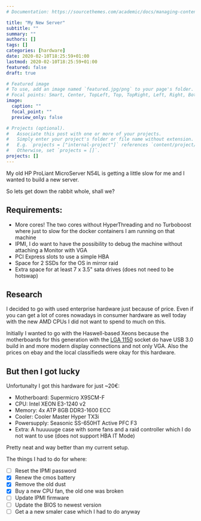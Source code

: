 ```yaml
---
# Documentation: https://sourcethemes.com/academic/docs/managing-content/

title: "My New Server"
subtitle: ""
summary: ""
authors: []
tags: []
categories: [hardware]
date: 2020-02-10T18:25:59+01:00
lastmod: 2020-02-10T18:25:59+01:00
featured: false
draft: true

# Featured image
# To use, add an image named `featured.jpg/png` to your page's folder.
# Focal points: Smart, Center, TopLeft, Top, TopRight, Left, Right, BottomLeft, Bottom, BottomRight.
image:
  caption: ""
  focal_point: ""
  preview_only: false

# Projects (optional).
#   Associate this post with one or more of your projects.
#   Simply enter your project's folder or file name without extension.
#   E.g. `projects = ["internal-project"]` references `content/project/deep-learning/index.md`.
#   Otherwise, set `projects = []`.
projects: []
---
```


My old HP ProLiant MicroServer N54L is getting a little slow for me and I wanted to build a new server.

So lets get down the rabbit whole, shall we?

## Requirements:

* More cores! The two cores without HyperThreading and no Turboboost where just to slow for the docker containers I am running on that machine
* IPMI, I do want to have the possibility to debug the machine without attaching a Monitor with VGA
* PCI Express slots to use a simple HBA
* Space for 2 SSDs for the OS in mirror raid
* Extra space for at least 7 x 3.5" sata drives (does not need to be hotswap)

## Research

I decided to go with used enterprise hardware just because of price.
Even if you can get a lot of cores nowadays in consumer hardware as well today with the new AMD CPUs I did not want to spend to much on this.

Initially I wanted to go with the Haswell-based Xeons because the motherboards for this generation with the [LGA 1150](https://en.wikipedia.org/wiki/LGA_1150) socket do have USB 3.0 build in and more modern display connections and not only VGA.
Also the prices on ebay and the local classifieds were okay for this hardware.

## But then I got lucky

Unfortunalty I got this hardware for just ~20€:

* Motherboard: Supermicro X9SCM-F
* CPU: Intel XEON E3-1240 v2
* Memory: 4x ATP 8GB DDR3-1600 ECC
* Cooler: Cooler Master Hyper TX3i
* Powersupply: Seasonic SS-650HT Active PFC F3
* Extra: A huuuuuge case with some fans and a raid controller which I do not want to use (does not support HBA IT Mode)

Pretty neat and way better than my current setup.

The things I had to do for where:

- [ ] Reset the IPMI password
- [x] Renew the cmos battery
- [x] Remove the old dust
- [x] Buy a new CPU fan, the old one was broken
- [ ] Update IPMI firmware
- [ ] Update the BIOS to newest version
- [ ] Get a a new smaler case which I had to do anyway